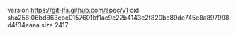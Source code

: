 version https://git-lfs.github.com/spec/v1
oid sha256:06bd863cbe0157601bf1ac9c22b4143c2f820be89de745e8a897998d4f34eaaa
size 2417
